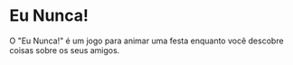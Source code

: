 # Eu Nunca!

O "Eu Nunca!" é um jogo para animar uma festa enquanto você descobre coisas sobre os seus amigos.
